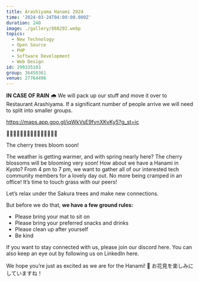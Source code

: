 ```yaml
---
title: Arashiyama Hanami 2024
time: '2024-03-24T04:00:00.000Z'
duration: 240
image: ./gallery/888292.webp
topics:
  - New Technology
  - Open Source
  - PHP
  - Software Development
  - Web Design
id: 299335103
group: 36450361
venue: 27764496
---
```


**IN CASE OF RAIN** 🌧️
We will pack up our stuff and move it over to
Restaurant Arashiyama. If a significant number of people arrive we will need to split into smaller groups.

https://maps.app.goo.gl/iqWkVsE9fvnXKvKy5?g_st=ic

🌸🌸🌸🌸🌸🌸🌸🌸🌸🌸🌸🌸🌸🌸🌸

The cherry trees bloom soon!

The weather is getting warmer, and with spring nearly here? The cherry blossoms will be blooming very soon! How about we have a Hanami in Kyoto? From 4 pm to 7 pm, we want to gather all of our interested tech community members for a lovely day out. No more being cramped in an office! It’s time to touch grass with our peers!

Let’s relax under the Sakura trees and make new connections.

But before we do that, **we have a few ground rules:**

* Please bring your mat to sit on
* Please bring your preferred snacks and drinks
* Please clean up after yourself
* Be kind

If you want to stay connected with us, please join our discord here.
You can also keep an eye out by following us on LinkedIn here.

We hope you’re just as excited as we are for the Hanami! 🌸
お花見を楽しみにしていますね！
